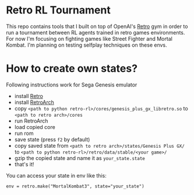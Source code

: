 # Retro RL Tournament
This repo contains tools that I built on top of OpenAI's [Retro](https://github.com/openai/retro)
gym in order to run a tournament between RL agents trained in retro games environments. For now
I'm focusing on fighting games like Street Fighter and Mortal Kombat. I'm planning on testing
selfplay techniques on these envs.

# How to create own states?
Following instructions work for Sega Genesis emulator
- install [Retro](https://github.com/openai/retro)
- install [RetroArch](https://www.retroarch.com/)
- copy `<path to python retro-rl>/cores/genesis_plus_gx_libretro.so` to `<path to retro arch>/cores`
- run RetroArch
- load copied core
- run rom
- save state (press `f2` by default)
- copy saved state from `<path to retro arch>/states/Genesis Plus GX/` to `<path to python retro-rl>/retro/data/stable/<your game>/`
- gzip the copied state and name it as `your_state.state`
- that's it!

You can access your state in env like this:
```
env = retro.make("MortalKombat3", state="your_state")
```